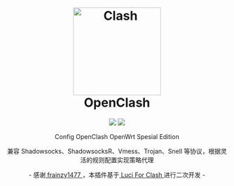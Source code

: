 <h1 align="center">
  <img src="https://raw.githubusercontent.com/vernesong/OpenClash/dev/img/logo.png" alt="Clash" width="200">
  <br>OpenClash<br>

</h1>

  <p align="center">
    <img src="https://img.shields.io/badge/Config Version-v1.1-blue.svg">
  </a>
  <a target="_blank" href="https://github.com/vernesong/OpenClash/releases/tag/v0.45.16-beta">
    <img src="https://img.shields.io/badge/New Release-v0.45.16--beta-orange.svg">
  </a>
  </p>
  

<p align="center">
Config OpenClash OpenWrt Spesial Edition
</p>
<p align="center">
兼容 Shadowsocks、ShadowsocksR、Vmess、Trojan、Snell 等协议，根据灵活的规则配置实现策略代理
</p>
<p align="center">
- 感谢<a href="https://github.com/frainzy1477" target="_blank"> frainzy1477 </a>，本插件基于<a href="https://github.com/frainzy1477/luci-app-clash" target="_blank"> Luci For Clash </a>进行二次开发 -
</p>
